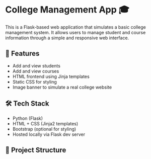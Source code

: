 # College Management App 🎓

This is a Flask-based web application that simulates a basic college management system. It allows users to manage student and course information through a simple and responsive web interface.

## 🚀 Features

- Add and view students
- Add and view courses
- HTML frontend using Jinja templates
- Static CSS for styling
- Image banner to simulate a real college website

## 🛠️ Tech Stack

- Python (Flask)
- HTML + CSS (Jinja2 templates)
- Bootstrap (optional for styling)
- Hosted locally via Flask dev server

## 📂 Project Structure


